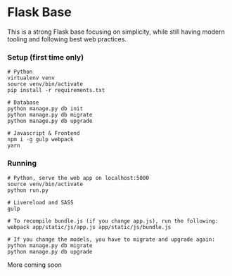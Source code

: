 # Flask Base

This is a strong Flask base focusing on simplicity, while still having modern tooling and following best web practices.

### Setup (first time only)

```shell
# Python
virtualenv venv
source venv/bin/activate
pip install -r requirements.txt

# Database
python manage.py db init
python manage.py db migrate
python manage.py db upgrade

# Javascript & Frontend
npm i -g gulp webpack
yarn
```

### Running

```shell
# Python, serve the web app on localhost:5000
source venv/bin/activate
python run.py

# Livereload and SASS
gulp

# To recompile bundle.js (if you change app.js), run the following:
webpack app/static/js/app.js app/static/js/bundle.js

# If you change the models, you have to migrate and upgrade again:
python manage.py db migrate
python manage.py db upgrade
```

More coming soon